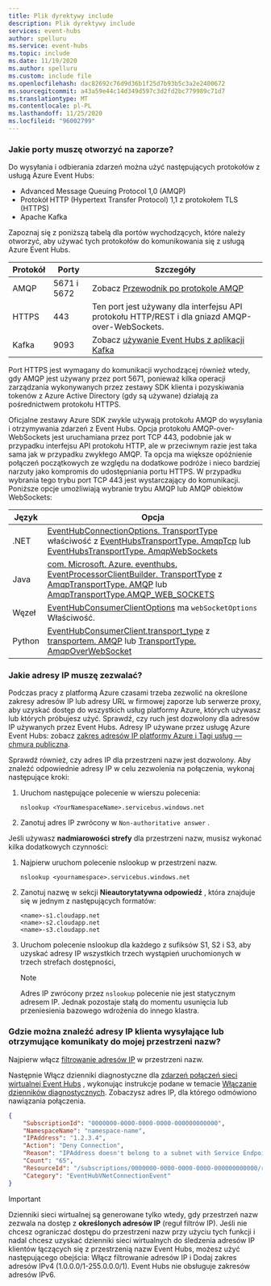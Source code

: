 ```yaml
---
title: Plik dyrektywy include
description: Plik dyrektywy include
services: event-hubs
author: spelluru
ms.service: event-hubs
ms.topic: include
ms.date: 11/19/2020
ms.author: spelluru
ms.custom: include file
ms.openlocfilehash: dac82692c76d9d36b1f25d7b93b5c3a2e2400672
ms.sourcegitcommit: a43a59e44c14d349d597c3d2fd2bc779989c71d7
ms.translationtype: MT
ms.contentlocale: pl-PL
ms.lasthandoff: 11/25/2020
ms.locfileid: "96002799"
---
```

### <a name="what-ports-do-i-need-to-open-on-the-firewall"></a>Jakie porty muszę otworzyć na zaporze? 
Do wysyłania i odbierania zdarzeń można użyć następujących protokołów z usługą Azure Event Hubs:

- Advanced Message Queuing Protocol 1,0 (AMQP)
- Protokół HTTP (Hypertext Transfer Protocol) 1,1 z protokołem TLS (HTTPS)
- Apache Kafka

Zapoznaj się z poniższą tabelą dla portów wychodzących, które należy otworzyć, aby używać tych protokołów do komunikowania się z usługą Azure Event Hubs. 

| Protokół | Porty | Szczegóły | 
| -------- | ----- | ------- | 
| AMQP | 5671 i 5672 | Zobacz [Przewodnik po protokole AMQP](../articles/service-bus-messaging/service-bus-amqp-protocol-guide.md) | 
| HTTPS | 443 | Ten port jest używany dla interfejsu API protokołu HTTP/REST i dla gniazd AMQP-over-WebSockets. |
| Kafka | 9093 | Zobacz [używanie Event Hubs z aplikacji Kafka](../articles/event-hubs/event-hubs-for-kafka-ecosystem-overview.md)

Port HTTPS jest wymagany do komunikacji wychodzącej również wtedy, gdy AMQP jest używany przez port 5671, ponieważ kilka operacji zarządzania wykonywanych przez zestawy SDK klienta i pozyskiwania tokenów z Azure Active Directory (gdy są używane) działają za pośrednictwem protokołu HTTPS. 

Oficjalne zestawy Azure SDK zwykle używają protokołu AMQP do wysyłania i otrzymywania zdarzeń z Event Hubs. Opcja protokołu AMQP-over-WebSockets jest uruchamiana przez port TCP 443, podobnie jak w przypadku interfejsu API protokołu HTTP, ale w przeciwnym razie jest taka sama jak w przypadku zwykłego AMQP. Ta opcja ma większe opóźnienie połączeń początkowych ze względu na dodatkowe podróże i nieco bardziej narzuty jako kompromis do udostępniania portu HTTPS. W przypadku wybrania tego trybu port TCP 443 jest wystarczający do komunikacji. Poniższe opcje umożliwiają wybranie trybu AMQP lub AMQP obiektów WebSockets:

| Język | Opcja   |
| -------- | ----- |
| .NET     | [EventHubConnectionOptions. TransportType](/dotnet/api/azure.messaging.eventhubs.eventhubconnectionoptions.transporttype?view=azure-dotnet&preserve-view=true) właściwość z [EventHubsTransportType. AmqpTcp](/dotnet/api/azure.messaging.eventhubs.eventhubstransporttype?view=azure-dotnet&preserve-view=true) lub [EventHubsTransportType. AmqpWebSockets](/dotnet/api/azure.messaging.eventhubs.eventhubstransporttype?view=azure-dotnet&preserve-view=true) |
| Java     | [com. Microsoft. Azure. eventhubs. EventProcessorClientBuilder. TransportType](/java/api/com.azure.messaging.eventhubs.eventprocessorclientbuilder.transporttype?view=azure-java-stable&preserve-view=true) z [AmqpTransportType. AMQP](/java/api/com.azure.core.amqp.amqptransporttype?view=azure-java-stable&preserve-view=true) lub [AmqpTransportType.AMQP_WEB_SOCKETS](/java/api/com.azure.core.amqp.amqptransporttype?view=azure-java-stable&preserve-view=true) |
| Węzeł  | [EventHubConsumerClientOptions](/javascript/api/@azure/event-hubs/eventhubconsumerclientoptions?view=azure-node-latest&preserve-view=true) ma `webSocketOptions` Właściwość. |
| Python | [EventHubConsumerClient.transport_type](/python/api/azure-eventhub/azure.eventhub.eventhubconsumerclient?view=azure-python&preserve-view=true) z [transportem. AMQP](/python/api/azure-eventhub/azure.eventhub.transporttype?view=azure-python) lub [TransportType. AmqpOverWebSocket](/python/api/azure-eventhub/azure.eventhub.transporttype?view=azure-python&preserve-view=true) |

### <a name="what-ip-addresses-do-i-need-to-allow"></a>Jakie adresy IP muszę zezwalać?
Podczas pracy z platformą Azure czasami trzeba zezwolić na określone zakresy adresów IP lub adresy URL w firmowej zaporze lub serwerze proxy, aby uzyskać dostęp do wszystkich usług platformy Azure, których używasz lub których próbujesz użyć. Sprawdź, czy ruch jest dozwolony dla adresów IP używanych przez Event Hubs. Adresy IP używane przez usługę Azure Event Hubs: zobacz [zakres adresów IP platformy Azure i Tagi usług — chmura publiczna](https://www.microsoft.com/download/details.aspx?id=56519).

Sprawdź również, czy adres IP dla przestrzeni nazw jest dozwolony. Aby znaleźć odpowiednie adresy IP w celu zezwolenia na połączenia, wykonaj następujące kroki:

1. Uruchom następujące polecenie w wierszu polecenia: 

    ```
    nslookup <YourNamespaceName>.servicebus.windows.net
    ```
2. Zanotuj adres IP zwrócony w `Non-authoritative answer` . 

Jeśli używasz **nadmiarowości strefy** dla przestrzeni nazw, musisz wykonać kilka dodatkowych czynności: 

1. Najpierw uruchom polecenie nslookup w przestrzeni nazw.

    ```
    nslookup <yournamespace>.servicebus.windows.net
    ```
2. Zanotuj nazwę w sekcji **Nieautorytatywna odpowiedź** , która znajduje się w jednym z następujących formatów: 

    ```
    <name>-s1.cloudapp.net
    <name>-s2.cloudapp.net
    <name>-s3.cloudapp.net
    ```
3. Uruchom polecenie nslookup dla każdego z sufiksów S1, S2 i S3, aby uzyskać adresy IP wszystkich trzech wystąpień uruchomionych w trzech strefach dostępności, 

    > [!NOTE]
    > Adres IP zwrócony przez `nslookup` polecenie nie jest statycznym adresem IP. Jednak pozostaje stałą do momentu usunięcia lub przeniesienia bazowego wdrożenia do innego klastra.

### <a name="where-can-i-find-client-ip-sending-or-receiving-messages-to-my-namespace"></a>Gdzie można znaleźć adresy IP klienta wysyłające lub otrzymujące komunikaty do mojej przestrzeni nazw?
Najpierw włącz [filtrowanie adresów IP](../articles/event-hubs/event-hubs-ip-filtering.md) w przestrzeni nazw. 

Następnie Włącz dzienniki diagnostyczne dla [zdarzeń połączeń sieci wirtualnej Event Hubs](../articles/event-hubs/event-hubs-diagnostic-logs.md#event-hubs-virtual-network-connection-event-schema) , wykonując instrukcje podane w temacie [Włączanie dzienników diagnostycznych](../articles/event-hubs/event-hubs-diagnostic-logs.md#enable-diagnostic-logs). Zobaczysz adres IP, dla którego odmówiono nawiązania połączenia.

```json
{
    "SubscriptionId": "0000000-0000-0000-0000-000000000000",
    "NamespaceName": "namespace-name",
    "IPAddress": "1.2.3.4",
    "Action": "Deny Connection",
    "Reason": "IPAddress doesn't belong to a subnet with Service Endpoint enabled.",
    "Count": "65",
    "ResourceId": "/subscriptions/0000000-0000-0000-0000-000000000000/resourcegroups/testrg/providers/microsoft.eventhub/namespaces/namespace-name",
    "Category": "EventHubVNetConnectionEvent"
}
```

> [!IMPORTANT]
> Dzienniki sieci wirtualnej są generowane tylko wtedy, gdy przestrzeń nazw zezwala na dostęp z **określonych adresów IP** (reguł filtrów IP). Jeśli nie chcesz ograniczać dostępu do przestrzeni nazw przy użyciu tych funkcji i nadal chcesz uzyskać dzienniki sieci wirtualnych do śledzenia adresów IP klientów łączących się z przestrzenią nazw Event Hubs, możesz użyć następującego obejścia: Włącz filtrowanie adresów IP i Dodaj zakres adresów IPv4 (1.0.0.0/1-255.0.0.0/1). Event Hubs nie obsługuje zakresów adresów IPv6. 
